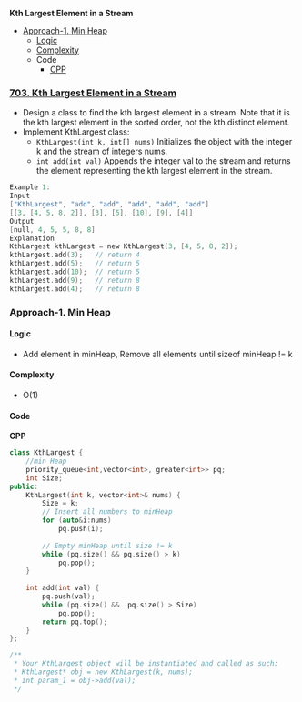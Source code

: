 **Kth Largest Element in a Stream**
- [Approach-1. Min Heap](#a1)
  - [Logic](#l)
  - [Complexity](#c)
  - Code
    - [CPP](#cpp)

### [703. Kth Largest Element in a Stream](https://leetcode.com/problems/kth-largest-element-in-a-stream/description/)
- Design a class to find the kth largest element in a stream. Note that it is the kth largest element in the sorted order, not the kth distinct element.
- Implement KthLargest class:
  - `KthLargest(int k, int[] nums)` Initializes the object with the integer k and the stream of integers nums.
  - `int add(int val)` Appends the integer val to the stream and returns the element representing the kth largest element in the stream.
 ```c
Example 1:
Input
["KthLargest", "add", "add", "add", "add", "add"]
[[3, [4, 5, 8, 2]], [3], [5], [10], [9], [4]]
Output
[null, 4, 5, 5, 8, 8]
Explanation
KthLargest kthLargest = new KthLargest(3, [4, 5, 8, 2]);
kthLargest.add(3);   // return 4
kthLargest.add(5);   // return 5
kthLargest.add(10);  // return 5
kthLargest.add(9);   // return 8
kthLargest.add(4);   // return 8
```

<a name=a1></a>
### Approach-1. Min Heap
<a name=l></a>
#### Logic
- Add element in minHeap, Remove all elements until sizeof minHeap != k

<a name=com></a>
#### Complexity
- O(1)

#### Code
<a name=cpp></a>
**CPP**
```cpp
class KthLargest {
    //min Heap
    priority_queue<int,vector<int>, greater<int>> pq;
    int Size;
public:
    KthLargest(int k, vector<int>& nums) {
        Size = k;
        // Insert all numbers to minHeap
        for (auto&i:nums)
            pq.push(i);
        
        // Empty minHeap until size != k
        while (pq.size() && pq.size() > k)
            pq.pop();
    }
    
    int add(int val) {
        pq.push(val);
        while (pq.size() &&  pq.size() > Size)
            pq.pop();
        return pq.top();
    }
};

/**
 * Your KthLargest object will be instantiated and called as such:
 * KthLargest* obj = new KthLargest(k, nums);
 * int param_1 = obj->add(val);
 */
```
